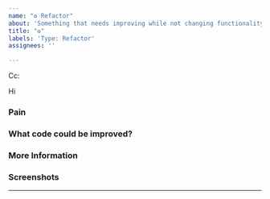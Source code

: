 ```yaml
---
name: "♻️ Refactor"
about: 'Something that needs improving while not changing functionality '
title: "♻️"
labels: 'Type: Refactor'
assignees: ''

---
```


<!-- These comments automatically delete -->

<!-- **Tip:** Delete parts that are not relevant -->

<!-- Next to Cc:, @ mention users who should be in the loop -->

Cc:

<!-- add intended user next to **Hi** -->

Hi 

### Pain

<!-- Explain the pain you are experiencing -->

### What code could be improved?

<!-- Add a link to the area/file that needs refactoring -->

### More Information

<!-- Add any other context here. -->


### Screenshots

<!-- If applicable, add screenshots to help explain your problem. -->

---
